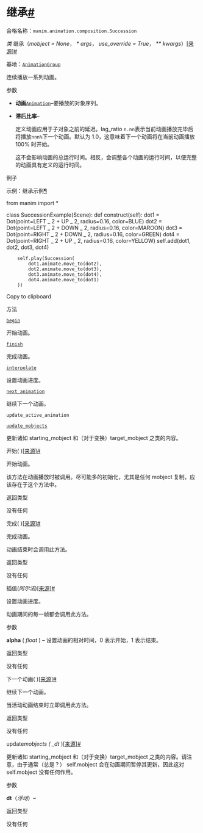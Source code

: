 # 继承[#](#succession "此标题的固定链接")

合格名称：`manim.animation.composition.Succession`

_类_ 继承（_mobject = None_， _\* args_， _use_override = True_， _\*\* kwargs_）[\[来源\]](../_modules/manim/animation/composition.html#Succession)[#](#manim.animation.composition.Succession "此定义的固定链接")

基地：[`AnimationGroup`](manim.animation.composition.AnimationGroup.html#manim.animation.composition.AnimationGroup "manim.animation.composition.AnimationGroup")

连续播放一系列动画。

参数

- **动画**[`Animation`](manim.animation.animation.Animation.html#manim.animation.animation.Animation "manim.animation.animation.Animation")–要播放的对象序列。
- **滞后比率**–

  定义动画应用于子对象之前的延迟。lag_ratio `n.nn`表示当前动画播放完毕后将播放`nnn%`下一个动画。默认为 1.0，这意味着下一个动画将在当前动画播放 100% 时开始。

  这不会影响动画的总运行时间。相反，会调整各个动画的运行时间，以便完整的动画具有定义的运行时间。

例子

示例：继承示例[¶](#successionexample)

from manim import \*

class SuccessionExample(Scene):
def construct(self):
dot1 = Dot(point=LEFT _ 2 + UP _ 2, radius=0.16, color=BLUE)
dot2 = Dot(point=LEFT _ 2 + DOWN _ 2, radius=0.16, color=MAROON)
dot3 = Dot(point=RIGHT _ 2 + DOWN _ 2, radius=0.16, color=GREEN)
dot4 = Dot(point=RIGHT _ 2 + UP _ 2, radius=0.16, color=YELLOW)
self.add(dot1, dot2, dot3, dot4)

        self.play(Succession(
            dot1.animate.move_to(dot2),
            dot2.animate.move_to(dot3),
            dot3.animate.move_to(dot4),
            dot4.animate.move_to(dot1)
        ))

Copy to clipboard

方法

[`begin`](#manim.animation.composition.Succession.begin "manim.animation.composition.Succession.begin")

开始动画。

[`finish`](#manim.animation.composition.Succession.finish "manim.animation.composition.Succession.finish")

完成动画。

[`interpolate`](#manim.animation.composition.Succession.interpolate "manim.animation.composition.Succession.interpolate")

设置动画进度。

[`next_animation`](#manim.animation.composition.Succession.next_animation "manim.animation.composition.Succession.next_animation")

继续下一个动画。

`update_active_animation`

[`update_mobjects`](#manim.animation.composition.Succession.update_mobjects "manim.animation.composition.Succession.update_mobjects")

更新诸如 starting_mobject 和（对于变换）target_mobject 之类的内容。

开始( )[\[来源\]](../_modules/manim/animation/composition.html#Succession.begin)[#](#manim.animation.composition.Succession.begin "此定义的固定链接")

开始动画。

该方法在动画播放时被调用。尽可能多的初始化，尤其是任何 mobject 复制，应该存在于这个方法中。

返回类型

没有任何

完成( )[\[来源\]](../_modules/manim/animation/composition.html#Succession.finish)[#](#manim.animation.composition.Succession.finish "此定义的固定链接")

完成动画。

动画结束时会调用此方法。

返回类型

没有任何

插值(_阿尔法_)[\[来源\]](../_modules/manim/animation/composition.html#Succession.interpolate)[#](#manim.animation.composition.Succession.interpolate "此定义的固定链接")

设置动画进度。

动画期间的每一帧都会调用此方法。

参数

**alpha** ( _float_ ) – 设置动画的相对时间，0 表示开始，1 表示结束。

返回类型

没有任何

下一个动画( )[\[来源\]](../_modules/manim/animation/composition.html#Succession.next_animation)[#](#manim.animation.composition.Succession.next_animation "此定义的固定链接")

继续下一个动画。

当活动动画结束时立即调用此方法。

返回类型

没有任何

update*mobjects ( \_dt* )[\[来源\]](../_modules/manim/animation/composition.html#Succession.update_mobjects)[#](#manim.animation.composition.Succession.update_mobjects "此定义的固定链接")

更新诸如 starting_mobject 和（对于变换）target_mobject 之类的内容。请注意，由于通常（总是？） self.mobject 会在动画期间暂停其更新，因此这对 self.mobject 没有任何作用。

参数

**dt**（_浮动_）–

返回类型

没有任何
